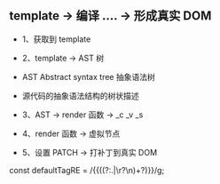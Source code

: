 ## template -> 编译 .... -> 形成真实 DOM

- 1、获取到 template
- 2、template -> AST 树

- AST Abstract syntax tree 抽象语法树
- 源代码的抽象语法结构的树状描述

- 3、AST -> render 函数 -> \_c \_v \_s
- 4、render 函数 -> 虚拟节点
- 5、设置 PATCH -> 打补丁到真实 DOM

const defaultTagRE = /\{\{((?:.|\r?\n)+?)\}\}/g;
